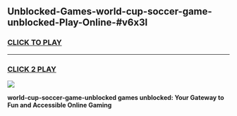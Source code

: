 
## Unblocked-Games-world-cup-soccer-game-unblocked-Play-Online-#v6x3l
<h3>
<a href="https://premium.freeplayer.one?title=world-cup-soccer-game-unblocked&ref=27F">CLICK TO PLAY</a></h3>
<hr>

<h3>
<a href="https://premium.freeplayer.one?title=world-cup-soccer-game-unblocked&ref=27F">CLICK 2 PLAY</a>
  
</h3>

<a href="https://premium.freeplayer.one?title=world-cup-soccer-game-unblocked&ref=27F"><img src="https://clearcache.store/games.png"></a>


**world-cup-soccer-game-unblocked games unblocked: Your Gateway to Fun and Accessible Online Gaming**
